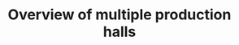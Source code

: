 ---
layout: article
title: Overview of multiple production halls
description: 
  - This template offers an overview of the most important key figures of several production halls. This includes information such as the status of the individual lines and meta information on the current orders.
lang: cn
weight: 1100
isDraft: true
ref: Overview-Multiple-Halls
category:
  - Production
  - Shopfloor
image: Overview-Multiple-Halls_CN.png
image_thumbnail: Overview-Multiple-Halls_CN_thumbnail.png
download: Overview-Multiple-Halls_CN.pbmx
overview_description:
overview_benefits:
overview_data_sources:
---